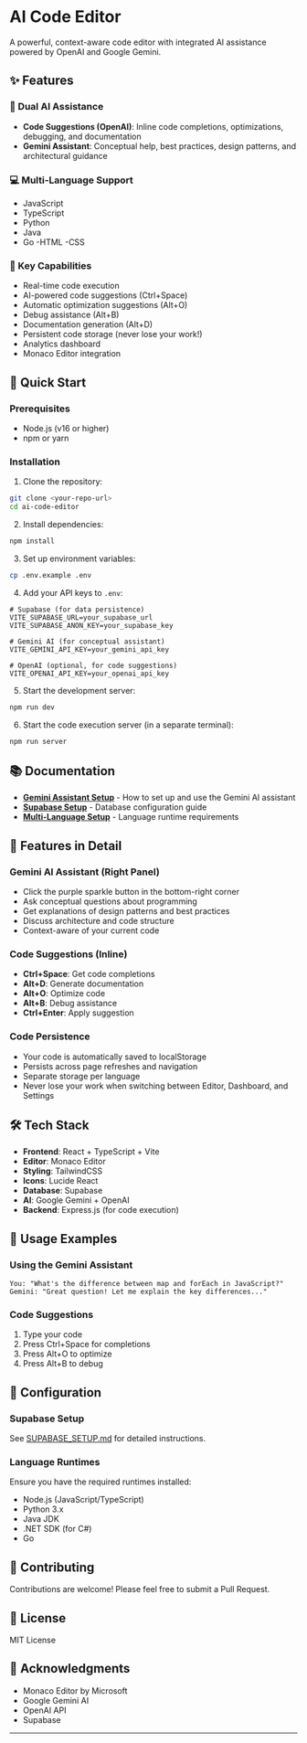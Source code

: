 # AI Code Editor

A powerful, context-aware code editor with integrated AI assistance powered by OpenAI and Google Gemini.

## ✨ Features

### 🤖 Dual AI Assistance
- **Code Suggestions (OpenAI)**: Inline code completions, optimizations, debugging, and documentation
- **Gemini Assistant**: Conceptual help, best practices, design patterns, and architectural guidance

### 💻 Multi-Language Support
- JavaScript
- TypeScript
- Python
- Java
- Go
-HTML
-CSS

### 🎯 Key Capabilities
- Real-time code execution
- AI-powered code suggestions (Ctrl+Space)
- Automatic optimization suggestions (Alt+O)
- Debug assistance (Alt+B)
- Documentation generation (Alt+D)
- Persistent code storage (never lose your work!)
- Analytics dashboard
- Monaco Editor integration

## 🚀 Quick Start

### Prerequisites
- Node.js (v16 or higher)
- npm or yarn

### Installation

1. Clone the repository:
```bash
git clone <your-repo-url>
cd ai-code-editor
```

2. Install dependencies:
```bash
npm install
```

3. Set up environment variables:
```bash
cp .env.example .env
```

4. Add your API keys to `.env`:
```env
# Supabase (for data persistence)
VITE_SUPABASE_URL=your_supabase_url
VITE_SUPABASE_ANON_KEY=your_supabase_key

# Gemini AI (for conceptual assistant)
VITE_GEMINI_API_KEY=your_gemini_api_key

# OpenAI (optional, for code suggestions)
VITE_OPENAI_API_KEY=your_openai_api_key
```

5. Start the development server:
```bash
npm run dev
```

6. Start the code execution server (in a separate terminal):
```bash
npm run server
```

## 📚 Documentation

- **[Gemini Assistant Setup](./GEMINI_SETUP.md)** - How to set up and use the Gemini AI assistant
- **[Supabase Setup](./SUPABASE_SETUP.md)** - Database configuration guide
- **[Multi-Language Setup](./MULTI_LANGUAGE_SETUP.md)** - Language runtime requirements

## 🎨 Features in Detail

### Gemini AI Assistant (Right Panel)
- Click the purple sparkle button in the bottom-right corner
- Ask conceptual questions about programming
- Get explanations of design patterns and best practices
- Discuss architecture and code structure
- Context-aware of your current code

### Code Suggestions (Inline)
- **Ctrl+Space**: Get code completions
- **Alt+D**: Generate documentation
- **Alt+O**: Optimize code
- **Alt+B**: Debug assistance
- **Ctrl+Enter**: Apply suggestion

### Code Persistence
- Your code is automatically saved to localStorage
- Persists across page refreshes and navigation
- Separate storage per language
- Never lose your work when switching between Editor, Dashboard, and Settings

## 🛠️ Tech Stack

- **Frontend**: React + TypeScript + Vite
- **Editor**: Monaco Editor
- **Styling**: TailwindCSS
- **Icons**: Lucide React
- **Database**: Supabase
- **AI**: Google Gemini + OpenAI
- **Backend**: Express.js (for code execution)

## 📝 Usage Examples

### Using the Gemini Assistant
```
You: "What's the difference between map and forEach in JavaScript?"
Gemini: "Great question! Let me explain the key differences..."
```

### Code Suggestions
1. Type your code
2. Press Ctrl+Space for completions
3. Press Alt+O to optimize
4. Press Alt+B to debug

## 🔧 Configuration

### Supabase Setup
See [SUPABASE_SETUP.md](./SUPABASE_SETUP.md) for detailed instructions.

### Language Runtimes
Ensure you have the required runtimes installed:
- Node.js (JavaScript/TypeScript)
- Python 3.x
- Java JDK
- .NET SDK (for C#)
- Go

## 🤝 Contributing

Contributions are welcome! Please feel free to submit a Pull Request.

## 📄 License

MIT License

## 🙏 Acknowledgments

- Monaco Editor by Microsoft
- Google Gemini AI
- OpenAI API
- Supabase

---
